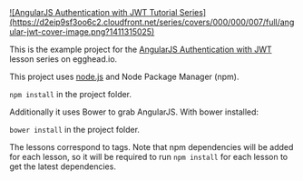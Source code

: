 <a href="https://egghead.io/series/angularjs-authentication-with-jwt">
![AngularJS Authentication with JWT Tutorial Series](https://d2eip9sf3oo6c2.cloudfront.net/series/covers/000/000/007/full/angular-jwt-cover-image.png?1411315025)
</a>

This is the example project for the [AngularJS Authentication with JWT](https://egghead.io/series/angularjs-authentication-with-jwt) lesson series on egghead.io.


This project uses [node.js](http://nodejs.org/) and Node Package Manager (npm).

`npm install` in the project folder.

Additionally it uses Bower to grab AngularJS. With bower installed:

`bower install` in the project folder.

The lessons correspond to tags. Note that npm dependencies will be added for each lesson, so it will be required to run `npm install` for each lesson to get the latest dependencies.
